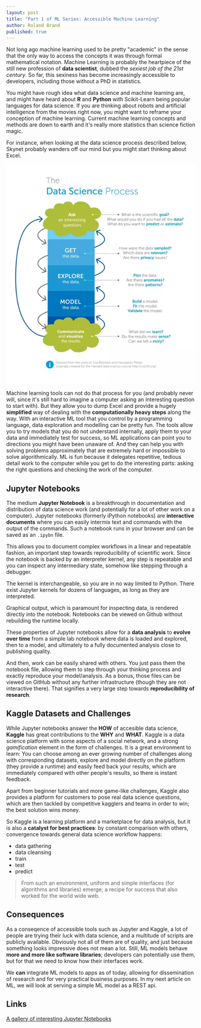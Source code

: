 ```yaml
---
layout: post
title: "Part 1 of ML Series: Accessible Machine Learning"
author: Roland Brand
published: true
---
```


Not long ago machine learning used to be pretty "academic" in the sense that the only way to access the concepts
it was through formal mathematical notation. Machine Learning is probably the heartpiece of the still new
profession of __data scientist__, dubbed the _sexiest job of the 21st century_. So far, this sexiness has
become increasingly accessible to developers, including those without a PhD in statistics.

You might have rough idea what data science and machine learning are, 
and might have heard about __R__ and __Python__ with Scikit-Learn being popular languages for data science. 
If you are thinking about robots and artificial intelligence from the movies right now,
you might want to reframe your conception of machine learning. Current machine learning concepts and methods are down to 
earth and it's really more statistics than science fiction magic.

For instance, when looking at the data science process described below, Skynet probably wanders off our mind
but you might start thinking about Excel.

![Data Science Process](../../images/data-science-process.png)

Machine learning tools can not do that process for you (and probably never will, since it's still hard to imagine
a computer asking an interesting question to start with). But they allow you to dump Excel and provide a hugely __simplified__ way of dealing with 
the __computationally heavy steps__ along the way. With an interactive ML tool that you control by a programming language,
data exploration and modelling can be pretty fun.
The tools allow you to try models that you do not understand internally, apply
them to your data and immediately test for success, so ML applications can point you to directions you might have been 
unaware of. And they can help you with solving problems approximately that are extremely hard or impossible to solve algorithmically.
ML is fun because it delegates repetitive, tedious detail work to the computer while you get to do the
interesting parts: asking the right questions and checking the work of the computer.


## Jupyter Notebooks
The medium __Jupyter Notebook__ is a breakthrough in documentation and distribution of data science work (and potentially
for a lot of other work on a computer). Jupyter notebooks (formerly iPython notebooks) are 
__interactive documents__ where you can easily intermix text and commands with the output of the commands.
Such a notebook runs in your browser and can be saved as an `.ipybn` file. 

This allows you to document complex workflows in a linear and repeatable fashion, an important step
towards reproducibility of scientific work. Since the notebook is backed by an interpreter kernel,
any step is repeatable and you can inspect any intermediary state, somehow like stepping through a debugger.

The kernel is interchangeable, so you are in no way limited to Python. There exist Jupyter kernels for
dozens of languages, as long as they are interpreted.

Graphical output, which is paramount for inspecting data, is rendered directly into the notebook. 
Notebooks can be viewed on Github without rebuilding the runtime locally.

These properties of Jupyter notebooks allow for a __data analysis__ to __evolve over time__ from a simple lab
notebook where data is loaded and explored, then to a model, and ultimately to a fully documented analysis
close to publishing quality.

And then, work can be easily shared with others. You just pass them the notebook file, allowing them
to step through your thinking process and exactly reproduce your model/analysis. As a bonus, those 
files can be viewed on GitHub without any further infrastructure (though they are not interactive there).
That signifies a very large step towards __reproducibility of research__.

## Kaggle Datasets and Challenges
While Jupyter notebooks answer the __HOW__ of accesible data science, __Kaggle__ has great contributions to 
the __WHY__ and __WHAT__.
Kaggle is a data science platform with some aspects of a social network, and a strong _gamification_ element in the 
form of challenges.
It is a great environment to learn: You can choose among an ever growing number of challenges along with 
corresponding datasets, explore and model directly on the platform (they provide a runtime) and easily feed back
your results, which are immediately compared with other people's results, so there is instant feedback.

Apart from beginner tutorials and more game-like challenges, Kaggle also provides a platform for customers to pose real
data science questions, which are then tackled by competitive kagglers and teams in order to win; the best solution wins money.

So Kaggle is a learning platform and a marketplace for data analysis, but it is also a __catalyst for best practices__: 
by constant comparison with others, convergence towards general data science workflow happens:
  * data gathering
  * data cleansing
  * train
  * test
  * predict
  
> From such an environment, uniform and simple interfaces (for algorithms and libraries) emerge; a recipe for success 
> that also worked for the world wide web.

## Consequences
As a conseqence of accessible tools such as Jupyter and Kaggle, a lot of people are trying their luck with data science, 
and a multitude of scripts are publicly available. Obviously not all of them are of quality, and just because
something looks impressive does not mean a lot. 
Still, ML models behave __more and more like software libraries__; developers can potentially use them, 
but for that we need to know how their interfaces work.

We __can__ integrate ML models to apps as of today, allowing for dissemination of research and for very practical business purposes.
In my next article on ML, we will look at serving a simple ML model as a REST api.

## Links
[A gallery of interesting Jupyter Notebooks](https://github.com/jupyter/jupyter/wiki/A-gallery-of-interesting-Jupyter-Notebooks)